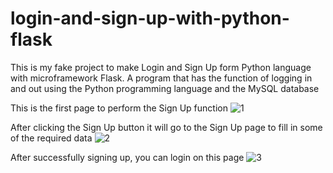 # login-and-sign-up-with-python-flask
This is my fake project to make Login and Sign Up form Python language with microframework Flask.
A program that has the function of logging in and out using the Python programming language and the MySQL database

This is the first page to perform the Sign Up function
![1](https://user-images.githubusercontent.com/77670162/229345862-23de6d11-d918-4cf4-a17f-da6a16502305.PNG)

After clicking the Sign Up button it will go to the Sign Up page to fill in some of the required data
![2](https://user-images.githubusercontent.com/77670162/229345931-4a88af78-857b-41f6-8890-e2845901759c.PNG)

After successfully signing up, you can login on this page
![3](https://user-images.githubusercontent.com/77670162/229345941-c3218637-7cd6-4030-a6a6-7366e6ec383c.PNG)
